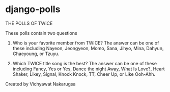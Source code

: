 # django-polls

THE POLLS OF TWICE

These polls contain two questions
1. Who is your favorite member from TWICE?
    The answer can be one of these including Nayeon, Jeongyeon, Momo, Sana, Jihyo, Mina, Dahyun, Chaeyoung, or Tzuyu.

2. Which TWICE title song is the best?
    The answer can be one of these including Fancy, Yes or Yes, Dance the night Away, What Is Love?, Heart Shaker, Likey, Signal, Knock Knock, TT, Cheer Up, or Like Ooh-Ahh.

Created by Vichyawat Nakarugsa